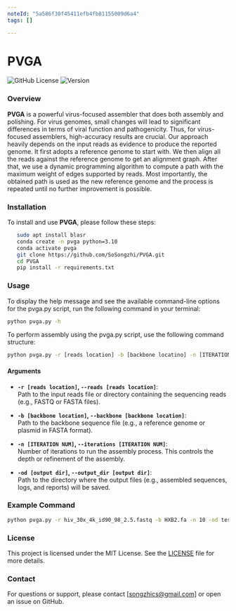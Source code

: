 ```yaml
---
noteId: "5a586f30f45411efb4fb81155009d6a4"
tags: []

---
```


# PVGA

![GitHub License](https://img.shields.io/github/license/yourusername/yourrepository)
![Version](https://img.shields.io/badge/version-1.0-blue)

### Overview
**PVGA** is a powerful virus-focused assembler that does both assembly and polishing. For virus genomes, small changes will lead to significant differences in terms of viral function and pathogenicity.  Thus, for virus-focused assemblers, high-accuracy results are crucial. Our approach heavily depends on the input reads as evidence to produce the reported genome. It first adopts a reference genome to start with.  We then align all the reads against the reference genome to get an alignment graph. After that, we use a dynamic programming algorithm to compute a path with the maximum weight of edges supported by reads. Most importantly, the obtained path is used as the new reference genome and the process is repeated until no further improvement is possible. 


### Installation
To install and use **PVGA**, please follow these steps:

```bash
   sudo apt install blasr
   conda create -n pvga python=3.10
   conda activate pvga
   git clone https://github.com/SoSongzhi/PVGA.git
   cd PVGA
   pip install -r requirements.txt

   ``` 

### Usage

To display the help message and see the available command-line options for the pvga.py script, run the following command in your terminal:
```bash
python pvga.py -h
```

To perform assembly using the pvga.py script, use the following command structure:

```bash
python pvga.py -r [reads location] -b [backbone locatino] -n [ITERATION NUM] -od [output dir]
```
#### Arguments

- **`-r [reads location]`, `--reads [reads location]`**:  
  Path to the input reads file or directory containing the sequencing reads (e.g., FASTQ or FASTA files).

- **`-b [backbone location]`, `--backbone [backbone location]`**:  
  Path to the backbone sequence file (e.g., a reference genome or plasmid in FASTA format).

- **`-n [ITERATION NUM]`, `--iterations [ITERATION NUM]`**:  
  Number of iterations to run the assembly process. This controls the depth or refinement of the assembly.

- **`-od [output dir]`, `--output_dir [output dir]`**:  
  Path to the directory where the output files (e.g., assembled sequences, logs, and reports) will be saved.


### Example Command
```bash
python pvga.py -r hiv_30x_4k_id90_98_2.5.fastq -b HXB2.fa -n 10 -od test_pvga
```


### License
This project is licensed under the MIT License. See the [LICENSE](LICENSE) file for more details.

### Contact
For questions or support, please contact [songzhics@gmail.com] or open an issue on GitHub.
```



